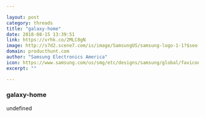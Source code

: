 ```yaml
---

layout: post
category: threads
title: "galaxy-home"
date: 2018-08-15 13:39:51
link: https://vrhk.co/2MLC8gN
image: http://s7d2.scene7.com/is/image/SamsungUS/samsung-logo-1-1?$seo-twitter-card-jpg$
domain: producthunt.com
author: "Samsung Electronics America"
icon: https://www.samsung.com/us/smg/etc/designs/samsung/global/favicon.ico
excerpt: ""

---
```


### galaxy-home

undefined